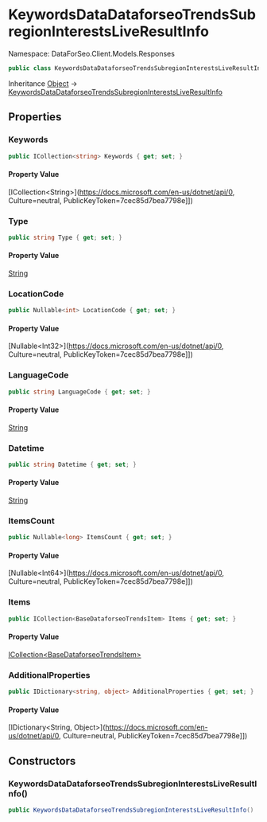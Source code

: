 # KeywordsDataDataforseoTrendsSubregionInterestsLiveResultInfo

Namespace: DataForSeo.Client.Models.Responses

```csharp
public class KeywordsDataDataforseoTrendsSubregionInterestsLiveResultInfo
```

Inheritance [Object](https://docs.microsoft.com/en-us/dotnet/api/Object) → [KeywordsDataDataforseoTrendsSubregionInterestsLiveResultInfo](./KeywordsDataDataforseoTrendsSubregionInterestsLiveResultInfo.md)

## Properties

### **Keywords**

```csharp
public ICollection<string> Keywords { get; set; }
```

#### Property Value

[ICollection&lt;String&gt;](https://docs.microsoft.com/en-us/dotnet/api/0, Culture=neutral, PublicKeyToken=7cec85d7bea7798e]])<br>

### **Type**

```csharp
public string Type { get; set; }
```

#### Property Value

[String](https://docs.microsoft.com/en-us/dotnet/api/String)<br>

### **LocationCode**

```csharp
public Nullable<int> LocationCode { get; set; }
```

#### Property Value

[Nullable&lt;Int32&gt;](https://docs.microsoft.com/en-us/dotnet/api/0, Culture=neutral, PublicKeyToken=7cec85d7bea7798e]])<br>

### **LanguageCode**

```csharp
public string LanguageCode { get; set; }
```

#### Property Value

[String](https://docs.microsoft.com/en-us/dotnet/api/String)<br>

### **Datetime**

```csharp
public string Datetime { get; set; }
```

#### Property Value

[String](https://docs.microsoft.com/en-us/dotnet/api/String)<br>

### **ItemsCount**

```csharp
public Nullable<long> ItemsCount { get; set; }
```

#### Property Value

[Nullable&lt;Int64&gt;](https://docs.microsoft.com/en-us/dotnet/api/0, Culture=neutral, PublicKeyToken=7cec85d7bea7798e]])<br>

### **Items**

```csharp
public ICollection<BaseDataforseoTrendsItem> Items { get; set; }
```

#### Property Value

[ICollection&lt;BaseDataforseoTrendsItem&gt;](./BaseDataforseoTrendsItem.md)<br>

### **AdditionalProperties**

```csharp
public IDictionary<string, object> AdditionalProperties { get; set; }
```

#### Property Value

[IDictionary&lt;String, Object&gt;](https://docs.microsoft.com/en-us/dotnet/api/0, Culture=neutral, PublicKeyToken=7cec85d7bea7798e]])<br>

## Constructors

### **KeywordsDataDataforseoTrendsSubregionInterestsLiveResultInfo()**

```csharp
public KeywordsDataDataforseoTrendsSubregionInterestsLiveResultInfo()
```
